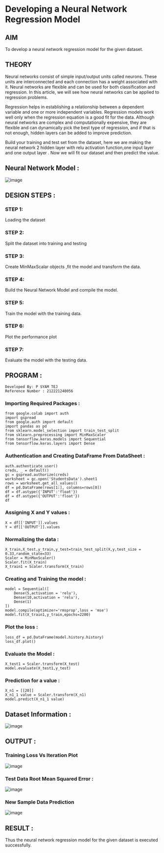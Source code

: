 # Developing a Neural Network Regression Model

## AIM

To develop a neural network regression model for the given dataset.

## THEORY

Neural networks consist of simple input/output units called neurons. These units are interconnected and each connection has a weight associated with it. Neural networks are flexible and can be used for both classification and regression. In this article, we will see how neural networks can be applied to regression problems.

Regression helps in establishing a relationship between a dependent variable and one or more independent variables. Regression models work well only when the regression equation is a good fit for the data. Although neural networks are complex and computationally expensive, they are flexible and can dynamically pick the best type of regression, and if that is not enough, hidden layers can be added to improve prediction.

Build your training and test set from the dataset, here we are making the neural network 2 hidden layer with relu activation function,one input layer and one output layer . Now we will fit our dataset and then predict the value.


## Neural Network Model :

![image](https://github.com/vishnudorigundla/basic-nn-model/assets/94175324/55452805-e3e1-49ce-8353-4596daafd396)

## DESIGN STEPS :

### STEP 1: 
Loading the dataset

### STEP 2:
Split the dataset into training and testing

### STEP 3:
Create MinMaxScalar objects ,fit the model and transform the data.

### STEP 4:
Build the Neural Network Model and compile the model.

### STEP 5:
Train the model with the training data.

### STEP 6:
Plot the performance plot

### STEP 7:
Evaluate the model with the testing data.

## PROGRAM :
```
Developed By: P SYAM TEJ
Reference Number : 212221240056
```
### Importing Required Packages :
```
from google.colab import auth
import gspread
from google.auth import default
import pandas as pd
from sklearn.model_selection import train_test_split
from sklearn.preprocessing import MinMaxScaler
from tensorflow.keras.models import Sequential
from tensorflow.keras.layers import Dense
```
### Authentication and Creating DataFrame From DataSheet :
```
auth.authenticate_user()
creds, _ = default()
gc = gspread.authorize(creds)
worksheet = gc.open('StudentsData').sheet1
rows = worksheet.get_all_values()
df = pd.DataFrame(rows[1:], columns=rows[0])
df = df.astype({'INPUT':'float'})
df = df.astype({'OUTPUT':'float'})
df
```
### Assigning X and Y values :
```
X = df[['INPUT']].values
Y = df[['OUTPUT']].values
```
### Normalizing the data :
```
X_train,X_test,y_train,y_test=train_test_split(X,y,test_size = 0.33,random_state=33)
Scaler = MinMaxScaler()
Scaler.fit(X_train)
X_train1 = Scaler.transform(X_train)
```
### Creating and Training the model :
```
model = Sequential([
    Dense(5,activation = 'relu'),
    Dense(10,activation = 'relu'),
    Dense(1)
])
model.compile(optimizer='rmsprop',loss = 'mse')
model.fit(X_train1,y_train,epochs=2200)
```
### Plot the loss :
```
loss_df = pd.DataFrame(model.history.history)
loss_df.plot()
```
### Evaluate the Model :
```
X_test1 = Scaler.transform(X_test)
model.evaluate(X_test1,y_test)
```
### Prediction for a value :
```
X_n1 = [[20]]
X_n1_1 value = Scaler.transform(X_n1)
model.predict(X_n1_1 value)

```

## Dataset Information :

![image](https://github.com/vishnudorigundla/basic-nn-model/assets/94175324/1d023f8c-2198-4abc-9c59-d978eed0f0dd)


## OUTPUT :

### Training Loss Vs Iteration Plot

![image](https://github.com/vishnudorigundla/basic-nn-model/assets/94175324/2b673fa3-8798-46a9-96e5-a909ee93b891)


### Test Data Root Mean Squared Error :
![image](https://github.com/vishnudorigundla/basic-nn-model/assets/94175324/43e38082-b4c1-4e4c-b48a-003e3e86a077)


### New Sample Data Prediction

![image](https://github.com/vishnudorigundla/basic-nn-model/assets/94175324/be42d87e-ede4-4077-848e-03f61e176a12)


## RESULT :
Thus the neural network regression model for the given dataset is executed successfully.
